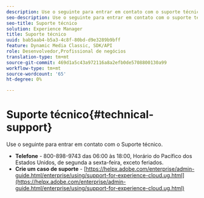 ```yaml
---
description: Use o seguinte para entrar em contato com o suporte técnico.
seo-description: Use o seguinte para entrar em contato com o suporte técnico.
seo-title: Suporte técnico
solution: Experience Manager
title: Suporte técnico
uuid: bab5aab4-b5a3-4c8f-80bd-d9e3289b9bff
feature: Dynamic Media Classic, SDK/API
role: Desenvolvedor,Profissional de negócios
translation-type: tm+mt
source-git-commit: 469d1a5c43a972116a8a2efb0de5708800130a99
workflow-type: tm+mt
source-wordcount: '65'
ht-degree: 0%

---
```



# Suporte técnico{#technical-support}

Use o seguinte para entrar em contato com o Suporte técnico.

* **Telefone**  - 800-898-9743 das 06:00 às 18:00, Horário do Pacífico dos Estados Unidos, de segunda a sexta-feira, exceto feriados.
* **Crie um caso de suporte**  -  [https://helpx.adobe.com/enterprise/admin-guide.html/enterprise/using/support-for-experience-cloud.ug.html](https://helpx.adobe.com/enterprise/admin-guide.html/enterprise/using/support-for-experience-cloud.ug.html)

